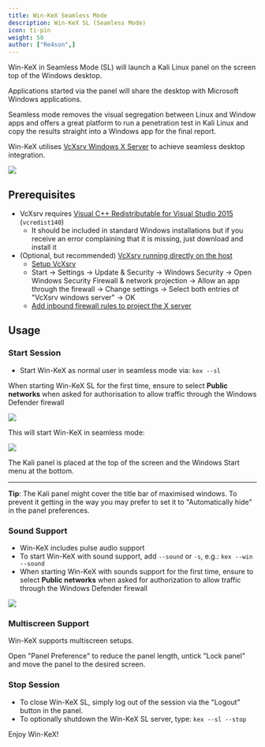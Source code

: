 ```yaml
---
title: Win-KeX Seamless Mode
description: Win-KeX SL (Seamless Mode)
icon: ti-pin
weight: 50
author: ["Re4son",]
---
```


Win-KeX in Seamless Mode (SL) will launch a Kali Linux panel on the screen top of the Windows desktop.

Applications started via the panel will share the desktop with Microsoft Windows applications.

Seamless mode removes the visual segregation between Linux and Window apps and offers a great platform to run a penetration test in Kali Linux and copy the results straight into a Windows app for the final report.

Win-KeX utilises [VcXsrv Windows X Server](https://sourceforge.net/projects/vcxsrv/) to achieve seamless desktop integration.

![](win-kex-sl.png)

## Prerequisites

- VcXsrv requires [Visual C++ Redistributable for Visual Studio 2015](https://www.microsoft.com/en-US/download/details.aspx?id=48145) (`vcredist140`)
  - It should be included in standard Windows installations but if you receive an error complaining that it is missing, just download and install it
- (Optional, but recommended) [VcXsrv running directly on the host](https://sourceforge.net/p/vcxsrv/wiki/VcXsrv%20%26%20Win10/)
  - [Setup VcXsrv](https://github.com/microsoft/WSL/issues/4106#issuecomment-502920377)
  - Start -> Settings -> Update & Security -> Windows Security -> Open Windows Security
    Firewall & network projection -> Allow an app through the firewall -> Change settings -> Select both entries of "VcXsrv windows server" -> OK
  - [Add inbound firewall rules to project the X server](https://x410.dev/cookbook/wsl/protecting-x410-public-access-for-wsl2-via-windows-defender-firewall/)
<!--
  This is due to a chance with either WSL or package, and VcXsrv gives errors:
[...]
(II) GLX: Initialized Win32 native WGL GL provider for screen 0

[xkb] Starting '"\\wsl.localhost\kali-linux\usr\lib\win-kex\VcXsrv\xkbcomp" -w 1 "-R\\wsl.localhost\kali-linux\usr\lib\win-kex\VcXsrv\xkbdata" -xkm "C:\Users\<username>\AppData\Local\Temp\xkb_a36312" -em1 "The XKEYBOARD keymap compiler (xkbcomp) reports:" -emp "> " -eml "Errors from xkbcomp are not fatal to the X server" "C:\Users\<username>\AppData\Local\Temp\server-3.xkm"' failed: Funzione non corretta.
(EE) Error compiling keymap (server-3) executing '"\\wsl.localhost\kali-linux\usr\lib\win-kex\VcXsrv\xkbcomp" -w 1 "-R\\wsl.localhost\kali-linux\usr\lib\win-kex\VcXsrv\xkbdata" -xkm "C:\Users\<username>\AppData\Local\Temp\xkb_a36312" -em1 "The XKEYBOARD keymap compiler (xkbcomp) reports:" -emp "> " -eml "Errors from xkbcomp are not fatal to the X server" "C:\Users\<username>B\AppData\Local\Temp\server-3.xkm"'
(EE) XKB: Couldn't compile keymap

(EE) XKB: Failed to load keymap. Loading default keymap instead.

[xkb] Starting '"\\wsl.localhost\kali-linux\usr\lib\win-kex\VcXsrv\xkbcomp" -w 1 "-R\\wsl.localhost\kali-linux\usr\lib\win-kex\VcXsrv\xkbdata" -xkm "C:\Users\<username>\AppData\Local\Temp\xkb_a36312" -em1 "The XKEYBOARD keymap compiler (xkbcomp) reports:" -emp "> " -eml "Errors from xkbcomp are not fatal to the X server" "C:\Users\<username>\AppData\Local\Temp\server-3.xkm"' failed: Funzione non corretta.
(EE) Error compiling keymap (server-3) executing '"\\wsl.localhost\kali-linux\usr\lib\win-kex\VcXsrv\xkbcomp" -w 1 "-R\\wsl.localhost\kali-linux\usr\lib\win-kex\VcXsrv\xkbdata" -xkm "C:\Users\<username>\AppData\Local\Temp\xkb_a36312" -em1 "The XKEYBOARD keymap compiler (xkbcomp) reports:" -emp "> " -eml "Errors from xkbcomp are not fatal to the X server" "C:\Users\<username>\AppData\Local\Temp\server-3.xkm"'
(EE) XKB: Couldn't compile keymap

XKB: Failed to compile keymap
Keyboard initialization failed. This could be a missing or incorrect setup of xkeyboard-config.

(EE)
Fatal server error:
(EE) Failed to activate virtual core keyboard: 2(EE)
(EE) Server terminated with error (1). Closing log file.
-->

## Usage

### Start Session

- Start Win-KeX as normal user in seamless mode via: `kex --sl`

When starting Win-KeX SL for the first time, ensure to select **Public networks** when asked for authorisation to allow traffic through the Windows Defender firewall

![](firewall.png)

This will start Win-KeX in seamless mode:

![](win-kex-sl.png)

The Kali panel is placed at the top of the screen and the Windows Start menu at the bottom.

- - -

**Tip**: The Kali panel might cover the title bar of maximised windows.
To prevent it getting in the way you may prefer to set it to "Automatically hide" in the panel preferences.

### Sound Support

- Win-KeX includes pulse audio support
- To start Win-KeX with sound support, add `--sound` or `-s`, e.g.: `kex --win --sound`
- When starting Win-KeX with sounds support for the first time, ensure to select **Public networks** when asked for authorization to allow traffic through the Windows Defender firewall

![](win-kex-pulseaudio_firewall.png)

### Multiscreen Support

Win-KeX supports multiscreen setups.

Open "Panel Preference" to reduce the panel length, untick "Lock panel" and move the panel to the desired screen.

### Stop Session

- To close Win-KeX SL, simply log out of the session via the "Logout" button in the panel.
- To optionally shutdown the Win-KeX SL server, type: `kex --sl --stop`

Enjoy Win-KeX!

